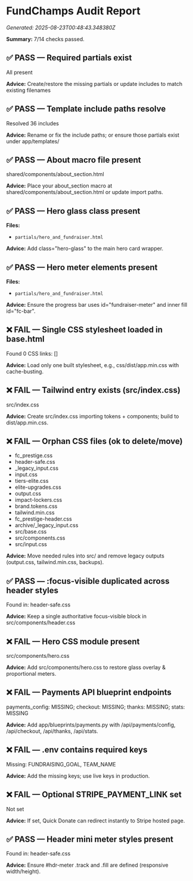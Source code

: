 # FundChamps Audit Report

_Generated: 2025-08-23T00:48:43.348380Z_

**Summary:** 7/14 checks passed.

## ✅ PASS — Required partials exist

All present

**Advice:** Create/restore the missing partials or update includes to match existing filenames

## ✅ PASS — Template include paths resolve

Resolved 36 includes

**Advice:** Rename or fix the include paths; or ensure those partials exist under app/templates/

## ✅ PASS — About macro file present

shared/components/about_section.html

**Advice:** Place your about_section macro at shared/components/about_section.html or update import paths.

## ✅ PASS — Hero glass class present

**Files:**

- `partials/hero_and_fundraiser.html`

**Advice:** Add class="hero-glass" to the main hero card wrapper.

## ✅ PASS — Hero meter elements present

**Files:**

- `partials/hero_and_fundraiser.html`

**Advice:** Ensure the progress bar uses id="fundraiser-meter" and inner fill id="fc-bar".

## ❌ FAIL — Single CSS stylesheet loaded in base.html

Found 0 CSS links: []

**Advice:** Load only one built stylesheet, e.g., css/dist/app.min.css with cache-busting.

## ❌ FAIL — Tailwind entry exists (src/index.css)

src/index.css

**Advice:** Create src/index.css importing tokens + components; build to dist/app.min.css.

## ❌ FAIL — Orphan CSS files (ok to delete/move)

- fc_prestige.css
- header-safe.css
- \_legacy_input.css
- input.css
- tiers-elite.css
- elite-upgrades.css
- output.css
- impact-lockers.css
- brand.tokens.css
- tailwind.min.css
- fc_prestige-header.css
- archive/\_legacy_input.css
- src/base.css
- src/components.css
- src/input.css

**Advice:** Move needed rules into src/ and remove legacy outputs (output.css, tailwind.min.css, backups).

## ✅ PASS — :focus-visible duplicated across header styles

Found in: header-safe.css

**Advice:** Keep a single authoritative focus-visible block in src/components/header.css

## ❌ FAIL — Hero CSS module present

src/components/hero.css

**Advice:** Add src/components/hero.css to restore glass overlay & proportional meters.

## ❌ FAIL — Payments API blueprint endpoints

payments_config: MISSING; checkout: MISSING; thanks: MISSING; stats: MISSING

**Advice:** Add app/blueprints/payments.py with /api/payments/config, /api/checkout, /api/thanks, /api/stats.

## ❌ FAIL — .env contains required keys

Missing: FUNDRAISING_GOAL, TEAM_NAME

**Advice:** Add the missing keys; use live keys in production.

## ❌ FAIL — Optional STRIPE_PAYMENT_LINK set

Not set

**Advice:** If set, Quick Donate can redirect instantly to Stripe hosted page.

## ✅ PASS — Header mini meter styles present

Found in: header-safe.css

**Advice:** Ensure #hdr-meter .track and .fill are defined (responsive width/height).
